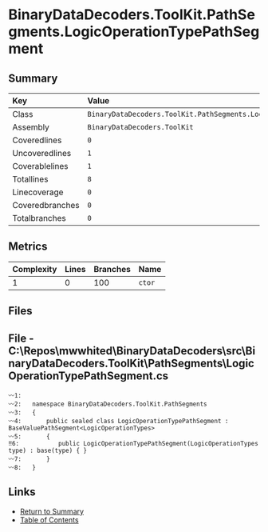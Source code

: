 ﻿# BinaryDataDecoders.ToolKit.PathSegments.LogicOperationTypePathSegment

## Summary

| Key             | Value                                                                   |
| :-------------- | :---------------------------------------------------------------------- |
| Class           | `BinaryDataDecoders.ToolKit.PathSegments.LogicOperationTypePathSegment` |
| Assembly        | `BinaryDataDecoders.ToolKit`                                            |
| Coveredlines    | `0`                                                                     |
| Uncoveredlines  | `1`                                                                     |
| Coverablelines  | `1`                                                                     |
| Totallines      | `8`                                                                     |
| Linecoverage    | `0`                                                                     |
| Coveredbranches | `0`                                                                     |
| Totalbranches   | `0`                                                                     |

## Metrics

| Complexity | Lines | Branches | Name    |
| :--------- | :---- | :------- | :------ |
| 1          | 0     | 100      | `ctor`  |

## Files

## File - C:\Repos\mwwhited\BinaryDataDecoders\src\BinaryDataDecoders.ToolKit\PathSegments\LogicOperationTypePathSegment.cs

```CSharp
〰1:   
〰2:   namespace BinaryDataDecoders.ToolKit.PathSegments
〰3:   {
〰4:       public sealed class LogicOperationTypePathSegment : BaseValuePathSegment<LogicOperationTypes>
〰5:       {
‼6:           public LogicOperationTypePathSegment(LogicOperationTypes type) : base(type) { }
〰7:       }
〰8:   }
```

## Links

* [Return to Summary](Summary.md)
* [Table of Contents](../TOC.md)


